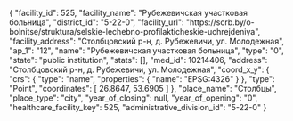 {
    "facility_id": 525,
    "facility_name": "Рубежевичская участковая больница",
    "district_id": "5-22-0",
    "facility_url": "https:\/\/scrb.by\/o-bolnitse\/struktura\/selskie-lechebno-profilakticheskie-uchrejdeniya",
    "facility_address": "Столбцовский р-н, д. Рубежевичи, ул. Молодежная",
    "ap_1": "12",
    "name": "Рубежевичская участковая больница",
    "type": "0",
    "state": "public institution",
    "stats": [],
    "med_id": 10214406,
    "address": "Столбцовский р-н, д. Рубежевичи, ул. Молодежная",
    "coord_x_y": {
        "crs": {
            "type": "name",
            "properties": {
                "name": "EPSG:4326"
            }
        },
        "type": "Point",
        "coordinates": [
            26.8647,
            53.6905
        ]
    },
    "place_name": "Столбцы",
    "place_type": "city",
    "year_of_closing": null,
    "year_of_opening": "0",
    "healthcare_facility_key": 525,
    "administrative_division_id": "5-22-0"
}